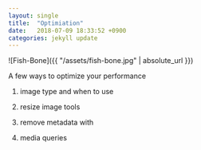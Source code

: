 ```yaml
---
layout: single
title:  "Optimiation"
date:   2018-07-09 18:33:52 +0900
categories: jekyll update
---
```


![Fish-Bone]({{ "/assets/fish-bone.jpg" | absolute_url }})

A few ways to optimize your performance

1. image type and when to use

2. resize image tools

3. remove metadata with

4. media queries

